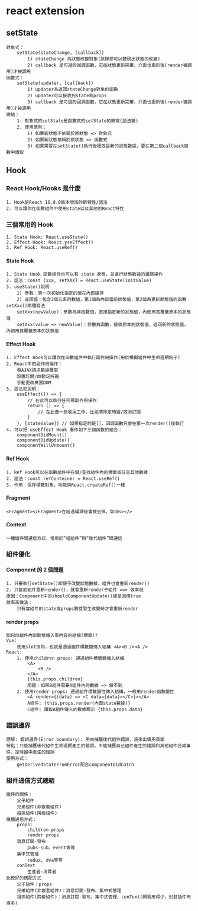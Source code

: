 # react extension

## setState

    對象式：
        setState(stateChange, [callback])
            1) stateChange 為狀態改變對象(該隊想可以體現出狀態的改變)
            2) callback 是可選的回調函數，它在狀態更新完畢，介面也更新後(render被調用)才被調用
    函數式：
        setState(updater, [callback])
            1) updater為返回stateChange對象的函數
            2) updater可以接收到state和props
            3) callback 是可選的回調函數，它在狀態更新完畢，介面也更新後(render被調用)才被調用
    總結：
        1. 對象式的setState是函數式的setState的簡寫(語法糖)
        2. 使用原則：
            1) 如果新狀態不依賴於原狀態 => 對象式
            2) 如果新狀態依賴於原狀態 => 函數式
            3) 如果需要在setState()執行後獲取最新的狀態數據，要在第二個callback函數中讀取

## Hook

### React Hook/Hooks 是什麼

    1. Hook是React 16.8.0版本增加的新特性/語法
    2. 可以讓你在函數組件中使用state以及其他的React特性

### 三個常用的 Hook

    1. State Hook: React.useState()
    2. Effect Hook: React.yseEffect()
    3. Ref Hook: React.useRef()

#### State Hook

    1. State Hook 函數組件也可以有 state 狀態，並進行狀態數據的讀寫操作
    2. 語法：const [xxx, setXXX] = React.useState(initValue)
    3. useState()說明
        1) 參數：第一次初始化指定的值在內部緩存
        2) 返回值：包含2個元素的數組，第1個為內部當前狀態值，第2個為更新狀態值的函數
    setXxx()兩種寫法
        setXxx(newValue)：參數為非函數值，直接指定新的狀態值，內部用其覆蓋原本的狀態值
        setXxx(value => newValue)：參數為函數，接收原本的狀態值，返回新的狀態值，內部用其覆蓋原本的狀態值

#### Effect Hook

    1. Effect Hook可以讓你在函數組件中執行副作用操作(用於模擬組件中生命週期鉤子)
    2. React中的副作用操作：
        發AJAX請求數據獲取
        設置訂閱/啟動定時器
        手動更改真實DOM
    3. 語法和說明：
        useEffect(() => {
            // 在此可以執行任何帶副作用操作
            return () => {
                // 在此做一些收尾工作，比如清除定時器/取消訂閱
            }
        }, [stateValue]) // 如果指定的是[]，回調函數只會在第一次render()後執行
    4. 可以把 useEffect Hook 看作如下三個函數的組合：
        componentDidMount()
        componentDidUpdate()
        componentWillUnmount()

#### Ref Hook

    1. Ref Hook可以在函數組件中存儲/查找組件內的標籤或任意其他數據
    2. 語法：const refConteiner = React.useRef()
    3. 作用：保存標籤對象，功能與React.createRef()一樣

#### Fragment

    <Fragment></Fragment>在經過編譯後會被去掉，如同<></>

#### Context

    一種組件間通信方式，常用於“祖組件”與“後代組件”間通信

### 組件優化

#### Component 的 2 個問題

    1. 只要執行setState()即使不改變狀態數據，組件也會重新render()
    2. 只當前組件重新render()，就會重新render子組件 ==> 效率低
    原因：Component中的shouldComponentUpdate()總是回傳true
    效率高做法：
        只有當組件的state或props數據發生改變時才會重新render

#### render props

    如何向組件內部動態傳入帶內容的結構(標籤)?
    Vue:
        使用slot技術，也就是通過組件標籤體傳入結構 <A><B /><A />
    React:
        1. 使用children props: 通過組件標籤體傳入結構
            <A>
                <B />
            </A>
            {this.props.children}
            問題：如果B組件需要A組件內的數據 => 做不到
        2. 使用render props: 通過組件標籤屬性傳入結構，一般用render函數屬性
            <A render={(data) => <C data={data}></C>}></A>
            A組件: {this.props.render(內部state數據)}
            C組件: 讀取A組件傳入的數據顯示 {this.props.data}

### 錯誤邊界

    理解: 錯誤邊界(Error boundary): 用來捕獲後代組件錯誤，渲染出備用頁面
    特點：只能捕獲後代組件生命週期產生的錯誤，不能捕獲自己組件產生的錯誤和其他組件合成事件、定時器中產生的錯誤
    使用方式：
        getDerivedStateFromError配合componentDidCatch

### 組件通信方式總結

    組件的關係：
        父子組件
        兄弟組件(非嵌套組件)
        祖孫組件(跨級組件)
    幾種通信方式：
        props:
            children props
            render props
        消息訂閱-發布
            pubs-sub、event等等
        集中式管理
            redux, dva等等
        conText
            生產者-消費者
    比較好的搭配方式
        父子組件：props
        兄弟組件(非嵌套組件)：消息訂閱-發布、集中式管理
        祖孫組件(跨級組件)：消息訂閱-發布、集中式管理、conText(開發用得少，封裝插件用得多)
